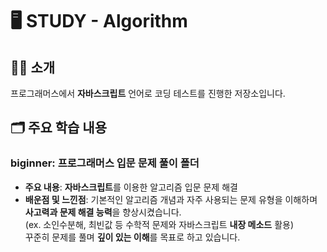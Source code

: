 # 🖥️ STUDY - Algorithm

## 👋🏻 소개
프로그래머스에서 **자바스크립트** 언어로 코딩 테스트를 진행한 저장소입니다.

## 🗂️ 주요 학습 내용
### biginner: 프로그래머스 입문 문제 풀이 폴더
- **주요 내용**: **자바스크립트**를 이용한 알고리즘 입문 문제 해결
- **배운점 및 느낀점**:
  기본적인 알고리즘 개념과 자주 사용되는 문제 유형을 이해하며 **사고력과 문제 해결 능력**을 향상시켰습니다. <br>
  (ex. 소인수분해, 최빈값 등 수학적 문제와 자바스크립트 **내장 메소드** 활용) <br>
  꾸준히 문제를 풀며 **깊이 있는 이해**를 목표로 하고 있습니다.
